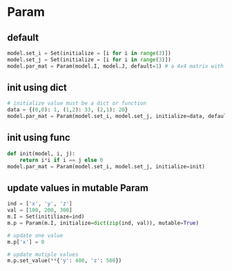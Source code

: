 # Param

## default
```py
model.set_i = Set(initialize = [i for i in range(3)])  
model.set_j = Set(initialize = [i for i in range(3)])
model.par_mat = Param(model.I, model.J, default=1) # a 4x4 matrix with initial values of 1
```

## init using dict
```py
# initialize value must be a dict or function
data = {(0,0): 1, (1,2): 33, (2,1): 20}
model.par_mat = Param(model.set_i, model.set_j, initialize=data, default=0) # others are zeros
```

## init using func
```py
def init(model, i, j):
    return i*i if i == j else 0
model.par_mat = Param(model.set_i, model.set_j, initialize=init)
```

## update values in mutable Param
```py
ind = ['x', 'y', 'z']
val = [100, 200, 300]
m.I = Set(initiliaze=ind)
m.p = Param(m.I, initialize=dict(zip(ind, val)), mutable=True)

# update one value
m.p['x'] = 0

# update mutiple values
m.p.set_value(**{'y': 400, 'z': 500})
```
